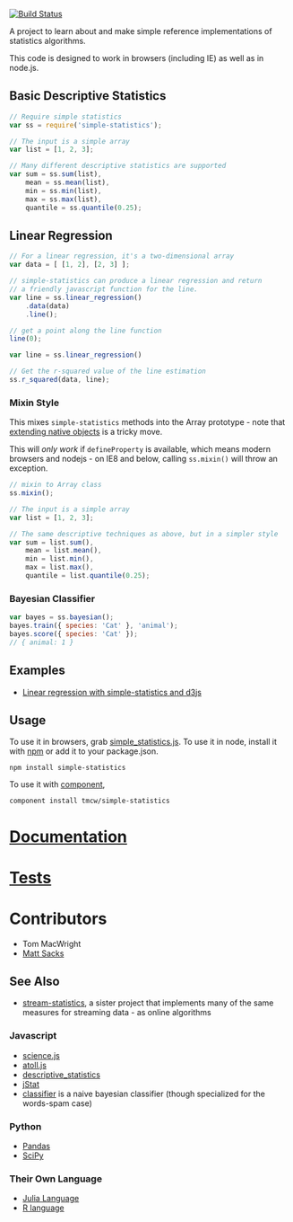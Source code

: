 [![Build Status](https://secure.travis-ci.org/tmcw/simple-statistics.png?branch=master)](http://travis-ci.org/tmcw/simple-statistics)

A project to learn about and make simple reference implementations
of statistics algorithms.

This code is designed to work in browsers (including IE)
as well as in node.js.

## Basic Descriptive Statistics

```javascript
// Require simple statistics
var ss = require('simple-statistics');

// The input is a simple array
var list = [1, 2, 3];

// Many different descriptive statistics are supported
var sum = ss.sum(list),
    mean = ss.mean(list),
    min = ss.min(list),
    max = ss.max(list),
    quantile = ss.quantile(0.25);
```

## Linear Regression

```javascript
// For a linear regression, it's a two-dimensional array
var data = [ [1, 2], [2, 3] ];

// simple-statistics can produce a linear regression and return
// a friendly javascript function for the line.
var line = ss.linear_regression()
    .data(data)
    .line();

// get a point along the line function
line(0);

var line = ss.linear_regression()

// Get the r-squared value of the line estimation
ss.r_squared(data, line);
```

### Mixin Style

This mixes `simple-statistics` methods into the Array prototype - note that
[extending native objects](http://perfectionkills.com/extending-built-in-native-objects-evil-or-not/) is a
tricky move.

This will _only work_ if `defineProperty` is available, which means modern browsers
and nodejs - on IE8 and below, calling `ss.mixin()` will throw an exception.

```javascript
// mixin to Array class
ss.mixin();

// The input is a simple array
var list = [1, 2, 3];

// The same descriptive techniques as above, but in a simpler style
var sum = list.sum(),
    mean = list.mean(),
    min = list.min(),
    max = list.max(),
    quantile = list.quantile(0.25);
```

### Bayesian Classifier

```javascript
var bayes = ss.bayesian();
bayes.train({ species: 'Cat' }, 'animal');
bayes.score({ species: 'Cat' });
// { animal: 1 }
```

## Examples

* [Linear regression with simple-statistics and d3js](http://bl.ocks.org/3931800)

## Usage

To use it in browsers, grab [simple_statistics.js](https://raw.github.com/tmcw/simple-statistics/master/src/simple_statistics.js).
To use it in node, install it with [npm](https://npmjs.org/) or add it to your package.json.

    npm install simple-statistics

To use it with [component](https://github.com/component/component),

    component install tmcw/simple-statistics

# [Documentation](https://github.com/tmcw/simple-statistics/blob/master/API.md)
# [Tests](http://travis-ci.org/#!/tmcw/simple-statistics)

# Contributors

* Tom MacWright
* [Matt Sacks](https://github.com/mattsa)

## See Also

* [stream-statistics](https://github.com/tmcw/stream-statistics), a sister project that implements
  many of the same measures for streaming data - as online algorithms

### Javascript

* [science.js](https://github.com/jasondavies/science.js)
* [atoll.js](https://github.com/nsfmc/atoll.js)
* [descriptive_statistics](https://github.com/thirtysixthspan/descriptive_statistics)
* [jStat](http://www.jstat.org/)
* [classifier](https://github.com/harthur/classifier) is a naive bayesian classifier (though specialized for the words-spam case)

### Python

* [Pandas](http://pandas.pydata.org/)
* [SciPy](http://www.scipy.org/)

### Their Own Language

* [Julia Language](http://julialang.org/)
* [R language](http://www.r-project.org/)
